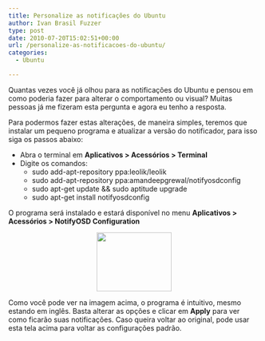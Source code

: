 ```yaml
---
title: Personalize as notificações do Ubuntu
author: Ivan Brasil Fuzzer
type: post
date: 2010-07-20T15:02:51+00:00
url: /personalize-as-notificacoes-do-ubuntu/
categories:
  - Ubuntu

---
```

Quantas vezes você já olhou para as notificações do Ubuntu e pensou em como poderia fazer para alterar o comportamento ou visual? Muitas pessoas já me fizeram esta pergunta e agora eu tenho a resposta.

Para podermos fazer estas alterações, de maneira simples, teremos que instalar um pequeno programa e atualizar a versão do notificador, para isso siga os passos abaixo:

  * Abra o terminal em **Aplicativos > Acessórios > Terminal**
  * Digite os comandos: 
      * sudo add-apt-repository ppa:leolik/leolik
      * sudo add-apt-repository ppa:amandeepgrewal/notifyosdconfig
      * sudo apt-get update && sudo aptitude upgrade
      * sudo apt-get install notifyosdconfig

O programa será instalado e estará disponível no menu **Aplicativos > Acessórios > NotifyOSD Configuration**

<p style="text-align: center;">
  <a href="http://www.ubuntero.com.br/wp-content/uploads/2010/07/Captura_de_tela-11.png"><img class="size-thumbnail wp-image-994 aligncenter" title="Captura_de_tela-1" src="http://www.ubuntero.com.br/wp-content/uploads/2010/07/Captura_de_tela-11-150x118.png" alt="" width="150" height="118" /></a>
</p>

Como você pode ver na imagem acima, o programa é intuitivo, mesmo estando em inglês. Basta alterar as opções e clicar em **Apply** para ver como ficarão suas notificações. Caso queira voltar ao original, pode usar esta tela acima para voltar as configurações padrão.